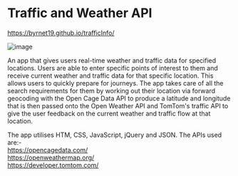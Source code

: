 # Traffic and Weather API

https://byrnet19.github.io/trafficInfo/



![image](https://user-images.githubusercontent.com/51822198/70877355-057f6c80-1fb5-11ea-9082-9d9c8dbf626c.png)



An app that gives users real-time weather and traffic data for specified locations.
Users are able to enter specific points of interest to them and receive current weather and traffic data for that
specific location. This allows users to quickly prepare for journeys. The app takes care of all the search requirements for them by working out their location via forward geocoding with the Open Cage Data API to produce a latitude and longitude that is then passed onto the Open Weather API and TomTom's traffic API to give the user feedback on the current weather and traffic flow at that location.

The app utilises HTM, CSS, JavaScript, jQuery and JSON. The APIs used are:-<br>
https://opencagedata.com/<br>
https://openweathermap.org/<br>
https://developer.tomtom.com/